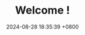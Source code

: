 ---
layout: post
title:  "Welcome !"
date:   2024-08-28 18:35:39 +0800
categories: jekyll update
---